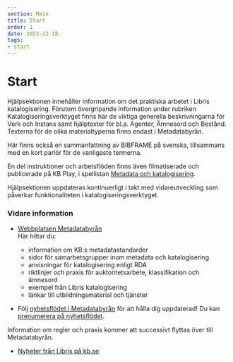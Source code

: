 ```yaml
---
section: Main
title: Start
order: 1
date: 2023-12-18
tags:
- start
---
```


# Start

Hjälpsektionen innehåller information om det praktiska arbetet i Libris katalogisering. Förutom övergripande information under rubriken 
Katalogiseringsverktyget finns här de viktiga generella beskrivningarna för Verk och Instans samt hjälptexter för bl.a. Agenter, Ämnesord och Bestånd. Texterna för de olika materialtyperna finns endast i Metadatabyrån.

Här finns också en sammanfattning av BIBFRAME på svenska, tillsammans med en kort parlör för de vanligaste termerna. 

En del instruktioner och arbetsflöden finns även filmatiserade och publicerade på KB Play, i 
spellistan [Metadata och katalogisering](https://kbplay.mediaflowportal.com/folder/92013/). 

Hjälpsektionen uppdateras kontinuerligt i takt med vidareutveckling som påverkar funktionaliteten i katalogiseringsverktyget. 

### Vidare information
* [Webbplatsen Metadatabyrån](https://metadatabyran.kb.se/)  
Här hittar du:   
    * information om KB:s metadatastandarder
    * sidor för samarbetsgrupper inom metadata och katalogisering
    * anvisningar för katalogisering enligt RDA
    * riktlinjer och praxis för auktoritetsarbete, klassifikation och ämnesord
    * exempel från Libris katalogisering
    * länkar till utbildningsmaterial och tjänster

* Följ [nyhetsflödet i Metadatabyrån](https://metadatabyran.kb.se/ovrigt/nyheter) för att hålla dig uppdaterad! Du kan [prenumerera på nyhetsflödet](https://metadatabyran.kb.se/ovrigt/nyheter).
    
Information om regler och praxis kommer att successivt flyttas över till Metadatabyrån.

* [Nyheter från Libris på kb.se](https://www.kb.se/samverkan-och-utveckling/libris.html)

